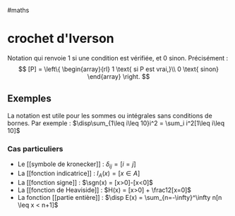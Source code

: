 #maths
# crochet d'Iverson
Notation qui renvoie $1$ si une condition est vérifiée, et $0$ sinon.
Précisément :
$$
[P] = \left\{
\begin{array}{rl}
1 \text{ si P est vrai,}\\
0 \text{ sinon}
\end{array}
\right.
$$


## Exemples

La notation est utile pour les sommes ou intégrales sans conditions de bornes. Par exemple :
$\disp\sum_{1\leq i\leq 10}i^2 = \sum_i i^2[1\leq i\leq 10]$


### Cas particuliers

 - Le [[symbole de kronecker]] : $\delta_{ij} = [i = j]$
 - La [[fonction indicatrice]] : $I_A(x) = [x\in A]$
 - La [[fonction signe]] : $\sgn(x) = [x>0]-[x<0]$
 - La [[fonction de Heaviside]] : $H(x) = [x>0] + \frac12[x=0]$
 - La fonction [[partie entière]] : $\disp E(x) = \sum_{n=-\infty}^\infty n[n \leq x < n+1]$ 


